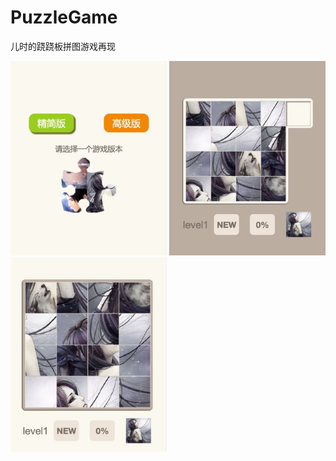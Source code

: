 # PuzzleGame

儿时的跷跷板拼图游戏再现

<img src="pg-01.jpg" width="250px">
<img src="pg-02.jpg" width="250px">
<img src="pg-03.jpg" width="250px">

